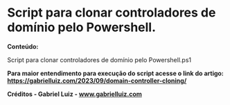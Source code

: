 # Script para clonar controladores de domínio pelo Powershell.

**Conteúdo:**

Script para clonar controladores de domínio pelo Powershell.ps1

**Para maior entendimento para execução do script acesse o link do artigo: https://gabrielluiz.com/2023/09/domain-controller-cloning/**

**Créditos - Gabriel Luiz - www.gabrielluiz.com**
